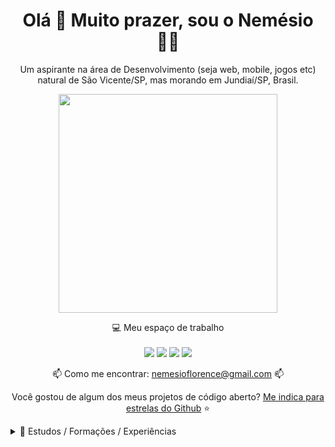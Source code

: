 <h1 align='center'>
  Olá 👋 Muito prazer, sou o Nemésio 👨‍💻
</h1>

<p align='center'>
 Um aspirante na área de Desenvolvimento (seja web, mobile, jogos etc) natural de São Vicente/SP, mas morando em Jundiaí/SP, Brasil.
</p>

<p align='center'>
  <a href="#"><img src="https://github-readme-stats.vercel.app/api?username=NemesioFVF&show_icons=true&count_private=true&theme=dark" width="350"></a>
</p>

<p align='center'>
  💻 Meu espaço de trabalho<br/><br/>
  <img src="https://img.shields.io/badge/windows-%230078D6.svg?&style=for-the-badge&logo=windows&logoColor=white" />
  <img src="https://img.shields.io/badge/intel-core%20i5%2010th-%230071C5.svg?&style=for-the-badge&logo=intel&logoColor=white" />
  <img src="https://img.shields.io/badge/nvidia-gtx%201650-%2376B900.svg?&style=for-the-badge&logo=nvidia&logoColor=white" />
  <img src="https://img.shields.io/badge/RAM-16GB-%230071C5.svg?&style=for-the-badge&logoColor=white" />
</p>

<p align='center'>
  📫 Como me encontrar: <a href='mailto:nemesioflorence@gmail.com'>nemesioflorence@gmail.com</a>  📫
</p>
<p align='center'>
  Você gostou de algum dos meus projetos de código aberto? <a href='https://stars.github.com/nominate/'>Me indica para estrelas do Github</a> ⭐
</p>


<details>
  <summary>📃 Estudos / Formações / Experiências</summary>

## Estudando

- 📖 **Delphi**\
📆 2021\
📍 **Udemy** - Jundiaí, Brasil

- 📖 **Python**\
📆 2021\
📍 **Faculdade iv2** - Jundiaí, Brasil

- 📖 **Angular**\
📆 2021\
📍 **Faculdade iv2** - Jundiaí, Brasil

## Formação

- 📖 **Beginner - Introdução ao Desenvolvimento Web**\
📆 2020 – 2021\
📍 **Faculdade iv2** - Jundiaí, Brasil

- 📖 **Gestão e Governança de Tecnologia da Informação**\
📆 2018 – 2019\
📍 **UNOPAR - Universidade Norte do Paraná** - Jundiaí, Brasil

- 📖 **Engenharia da Computação**\
📆 2012 – 2017\
📍 **Faculdade Anhanguera de Jundiaí** - Jundiaí, Brasil

- 📖 **Técnico em Informática**\
📆 2013 – 2014\
📍 **ETEC - Escola Técnica Estadual de São Paulo** - Jundiaí, Brasil

- 📖 **Técnico em Logística**\
📆 2012 – 2013\
📍 **ETEC - Escola Técnica Estadual de São Paulo** - Jundiaí, Brasil

## Experiências

- 👨‍💻 **Assitente de T.I**\
📆 2018 – atuando no momento\
📍 **Hospital Universitario de Jundiaí** - Jundiaí / São Paulo - Brasil

- 👨‍💻 **Técnico de Informática**\
📆 2015 – 2018\
📍 **Kroton** - Jundiaí / São Paulo - Brasil

- 👨‍💻 **Aprendiz**\
📆 2010 – 2011\
📍 **CCR S.A.** - Jundiaí / São Paulo - Brasil

</details>
